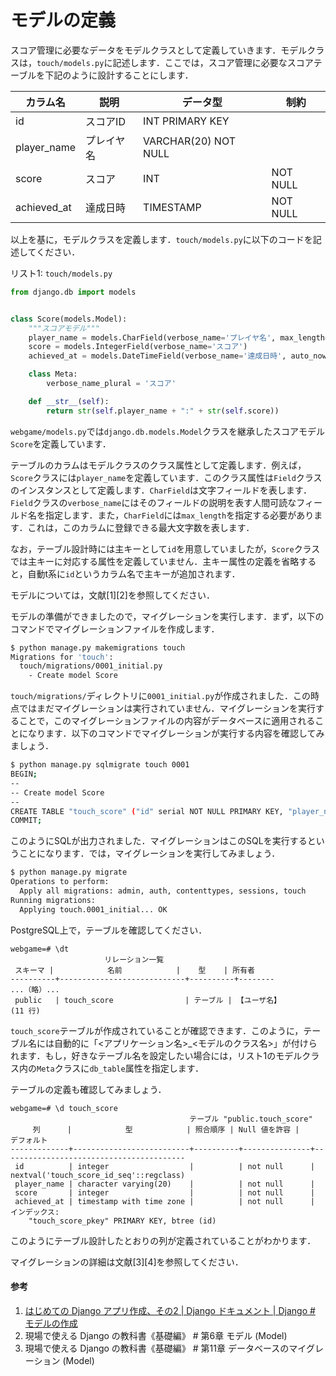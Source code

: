 # モデルの定義

スコア管理に必要なデータをモデルクラスとして定義していきます．モデルクラスは，`touch/models.py`に記述します．ここでは，スコア管理に必要なスコアテーブルを下記のように設計することにします．

| カラム名 | 説明 | データ型 | 制約 |
| --- | --- | --- | --- |
| id | スコアID | INT	PRIMARY KEY |
| player_name | プレイヤ名 | VARCHAR(20)	NOT NULL |
| score | スコア | INT | NOT NULL |
| achieved_at | 達成日時 | TIMESTAMP | NOT NULL |

以上を基に，モデルクラスを定義します．`touch/models.py`に以下のコードを記述してください．

リスト1: `touch/models.py`
```py
from django.db import models


class Score(models.Model):
    """スコアモデル"""
    player_name = models.CharField(verbose_name='プレイヤ名', max_length=20)
    score = models.IntegerField(verbose_name='スコア')
    achieved_at = models.DateTimeField(verbose_name='達成日時', auto_now_add=True)

    class Meta:
        verbose_name_plural = 'スコア'

    def __str__(self):
        return str(self.player_name + ":" + str(self.score))
```

`webgame/models.py`では`django.db.models.Model`クラスを継承したスコアモデル`Score`を定義しています．

テーブルのカラムはモデルクラスのクラス属性として定義します．例えば，`Score`クラスには`player_name`を定義しています．このクラス属性は`Field`クラスのインスタンスとして定義します．`CharField`は文字フィールドを表します．`Field`クラスの`verbose_name`にはそのフィールドの説明を表す人間可読なフィールド名を指定します．また，`CharField`には`max_length`を指定する必要があります．これは，このカラムに登録できる最大文字数を表します．

なお，テーブル設計時には主キーとして`id`を用意していましたが，`Score`クラスでは主キーに対応する属性を定義していません．主キー属性の定義を省略すると，自動t系に`id`というカラム名で主キーが追加されます．


モデルについては，文献[1][2]を参照してください．


モデルの準備ができましたので，マイグレーションを実行します．まず，以下のコマンドでマイグレーションファイルを作成します．

```bash
$ python manage.py makemigrations touch
Migrations for 'touch':
  touch/migrations/0001_initial.py
    - Create model Score
```

`touch/migrations/`ディレクトリに`0001_initial.py`が作成されました．この時点ではまだマイグレーションは実行されていません．マイグレーションを実行することで，このマイグレーションファイルの内容がデータベースに適用されることになります．以下のコマンドでマイグレーションが実行する内容を確認してみましょう．

```bash
$ python manage.py sqlmigrate touch 0001
BEGIN;
--
-- Create model Score
--
CREATE TABLE "touch_score" ("id" serial NOT NULL PRIMARY KEY, "player_name" varchar(20) NOT NULL, "score" integer NOT NULL, "achieved_at" timestamp with time zone NOT NULL);
COMMIT;
```

このようにSQLが出力されました．マイグレーションはこのSQLを実行するということになります．では，マイグレーションを実行してみましょう．

```bash
$ python manage.py migrate
Operations to perform:
  Apply all migrations: admin, auth, contenttypes, sessions, touch
Running migrations:
  Applying touch.0001_initial... OK
```

PostgreSQL上で，テーブルを確認してください．
 
```pgsql
webgame=# \dt
                     リレーション一覧
 スキーマ |            名前            |    型    | 所有者 
----------+----------------------------+----------+--------
...（略）...
 public   | touch_score                | テーブル | 【ユーザ名】
(11 行)
```

`touch_score`テーブルが作成されていることが確認できます．このように，テーブル名には自動的に「<アプリケーション名>_<モデルのクラス名>」が付けられます．もし，好きなテーブル名を設定したい場合には，リスト1のモデルクラス内の`Meta`クラスに`db_table`属性を指定します．

テーブルの定義も確認してみましょう．

```pgsql
webgame=# \d touch_score
                                        テーブル "public.touch_score"
     列      |            型            | 照合順序 | Null 値を許容 |               デフォルト                
-------------+--------------------------+----------+---------------+-----------------------------------------
 id          | integer                  |          | not null      | nextval('touch_score_id_seq'::regclass)
 player_name | character varying(20)    |          | not null      | 
 score       | integer                  |          | not null      | 
 achieved_at | timestamp with time zone |          | not null      | 
インデックス:
    "touch_score_pkey" PRIMARY KEY, btree (id)
```

このようにテーブル設計したとおりの列が定義されていることがわかります．

マイグレーションの詳細は文献[3][4]を参照してください．

#### 参考
1. [はじめての Django アプリ作成、その2 | Django ドキュメント | Django # モデルの作成](https://docs.djangoproject.com/ja/3.2/intro/tutorial02/#creating-models)
1. 現場で使える Django の教科書《基礎編》 # 第6章 モデル (Model)
1. 現場で使える Django の教科書《基礎編》 # 第11章 データベースのマイグレーション (Model)
